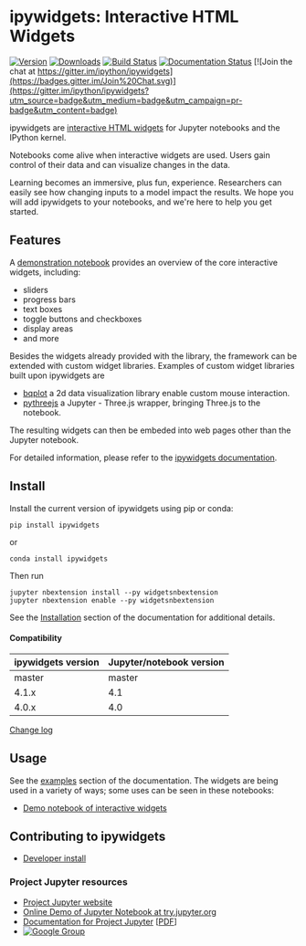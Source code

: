 # ipywidgets: Interactive HTML Widgets

[![Version](https://img.shields.io/pypi/v/ipywidgets.svg)](https://pypi.python.org/pypi/ipywidgets)
[![Downloads](https://img.shields.io/pypi/dm/ipywidgets.svg)](https://pypi.python.org/pypi/ipywidgets)
[![Build Status](https://travis-ci.org/ipython/ipywidgets.svg?branch=master)](https://travis-ci.org/ipython/ipywidgets)
[![Documentation Status](https://readthedocs.org/projects/ipywidgets/badge/?version=latest)](http://ipywidgets.readthedocs.org/en/latest/?badge=latest)
[![Join the chat at https://gitter.im/ipython/ipywidgets](https://badges.gitter.im/Join%20Chat.svg)](https://gitter.im/ipython/ipywidgets?utm_source=badge&utm_medium=badge&utm_campaign=pr-badge&utm_content=badge)

ipywidgets are [interactive HTML widgets](https://github.com/ipython/ipywidgets/blob/master/docs/source/examples/Index.ipynb)
for Jupyter notebooks and the IPython kernel.

Notebooks come alive when interactive widgets are used. Users gain control of their data and can visualize changes in the data.

Learning becomes an immersive, plus fun, experience. Researchers can easily see how changing inputs to a model impact the results. We hope you will add ipywidgets to your notebooks, and we're here to help you get started.

## Features
A [demonstration notebook](https://github.com/ipython/ipywidgets/blob/master/docs/source/examples/Index.ipynb) provides an overview of the core interactive widgets, including:

- sliders
- progress bars
- text boxes
- toggle buttons and checkboxes
- display areas
- and more

Besides the widgets already provided with the library, the framework can be
extended with custom widget libraries. Examples of custom widget libraries
built upon ipywidgets are

- [bqplot](https://github.com/bloomberg/bqplot) a 2d data visualization library
  enable custom mouse interaction.
- [pythreejs](https://github.com/jovyan/pythreejs) a Jupyter - Three.js wrapper,
  bringing Three.js to the notebook.

The resulting widgets can then be embeded into web pages other than the
Jupyter notebook.

For detailed information, please refer to the [ipywidgets documentation](http://ipywidgets.readthedocs.org/en/latest/).

## Install

Install the current version of ipywidgets using pip or conda:

    pip install ipywidgets

or

    conda install ipywidgets

Then run

    jupyter nbextension install --py widgetsnbextension
    jupyter nbextension enable --py widgetsnbextension

See the [Installation](docs/source/user_install.md) section of the documentation for additional details.

#### Compatibility

| ipywidgets version  | Jupyter/notebook version |
| ------------------- | ------------------------ |
| master              | master                   |
| 4.1.x               | 4.1                      |
| 4.0.x               | 4.0                      |

[Change log](docs/source/changelog.md)

## Usage
See the [examples](docs/source/examples.md) section of the documentation. The widgets are being used in a variety of ways; some uses can be seen in these notebooks:

- [Demo notebook of interactive widgets](https://github.com/ipython/ipywidgets/blob/master/docs/source/examples/Index.ipynb)

## Contributing to ipywidgets
- [Developer install](docs/source/dev_install.md)

### Project Jupyter resources
- [Project Jupyter website](https://jupyter.org)
- [Online Demo of Jupyter Notebook at try.jupyter.org](https://try.jupyter.org)
- [Documentation for Project Jupyter](http://jupyter.readthedocs.org/en/latest/index.html) [[PDF](https://media.readthedocs.org/pdf/jupyter/latest/jupyter.pdf)]
- [![Google Group](https://img.shields.io/badge/-Google%20Group-lightgrey.svg)](https://groups.google.com/forum/#!forum/jupyter)
